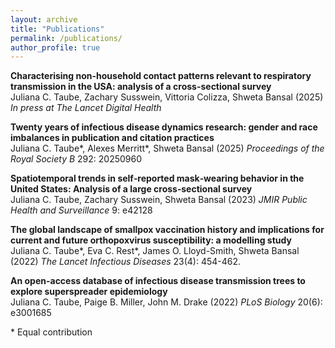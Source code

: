 ```yaml
---
layout: archive
title: "Publications"
permalink: /publications/
author_profile: true
---
```


<!-- ## Preprints -->

<!--## Peer-reviewed articles-->

**Characterising non-household contact patterns relevant to respiratory transmission in the USA: analysis of a cross-sectional survey** <br>
Juliana C. Taube, Zachary Susswein, Vittoria Colizza, Shweta Bansal (2025) <i> In press at The Lancet Digital Health </i> 
<br>
<a href="https://doi.org/10.1016/j.landig.2025.100888"><i class="fas fa-fw fa-link zoom" aria-hidden="true"></i></a> <a href="/files/contact.pdf"><i class="fas fa-fw fa-file-pdf zoom" aria-hidden="true"></i></a> <a href="https://github.com/bansallab/resp_contact"><i class="fab fa-fw fa-github zoom" aria-hidden="true"></i></a> 

**Twenty years of infectious disease dynamics research: gender and race imbalances in publication and citation practices** <br>
Juliana C. Taube\*, Alexes Merritt\*, Shweta Bansal (2025) <i> Proceedings of the Royal Society B </i> 292: 20250960
<br>
<a href="https://doi.org/10.1098/rspb.2025.0960"><i class="fas fa-fw fa-link zoom" aria-hidden="true"></i></a> <a href="/files/citation.pdf"><i class="fas fa-fw fa-file-pdf zoom" aria-hidden="true"></i></a> <a href="https://github.com/bansallab/IDD_imbalance"><i class="fab fa-fw fa-github zoom" aria-hidden="true"></i></a> <a href="https://bansallab.com/iddcitationanalysis"><i class="fas fa-solid fa-toolbox" aria-hidden="true"></i></a>


**Spatiotemporal trends in self‑reported mask‑wearing behavior in the United States: Analysis of a large cross‑sectional survey** <br>
Juliana C. Taube, Zachary Susswein, Shweta Bansal (2023) <i> JMIR Public Health and Surveillance </i> 9: e42128
<br>
<a href="https://doi.org/10.2196/42128"><i class="fas fa-fw fa-link zoom" aria-hidden="true"></i></a> <a href="/files/masking.pdf"><i class="fas fa-fw fa-file-pdf zoom" aria-hidden="true"></i></a> <a href="https://github.com/bansallab/spatial_masking"><i class="fab fa-fw fa-github zoom" aria-hidden="true"></i></a>


**The global landscape of smallpox vaccination history and implications for current and future orthopoxvirus susceptibility: a modelling study** <br>
Juliana C. Taube\*, Eva C. Rest\*, James O. Lloyd-Smith, Shweta Bansal (2022) <i> The Lancet Infectious Diseases </i> 23(4): 454-462.
<br>
<a href="https://doi.org/10.1016/S1473-3099(22)00664-8"><i class="fas fa-fw fa-link zoom" aria-hidden="true"></i></a> <a href="/files/mpox.pdf"><i class="fas fa-fw fa-file-pdf zoom" aria-hidden="true"></i></a> <a href="https://github.com/bansallab/mpx_landscape"><i class="fab fa-fw fa-github zoom" aria-hidden="true"></i></a> 


**An open-access database of infectious disease transmission trees to explore superspreader epidemiology** <br>
Juliana C. Taube, Paige B. Miller, John M. Drake (2022) <i>PLoS Biology</i> 20(6): e3001685
<br>
<a href="https://doi.org/10.1371/journal.pbio.3001685"><i class="fas fa-fw fa-link zoom" aria-hidden="true"></i></a> <a href="/files/outbreak-trees.pdf"><i class="fas fa-fw fa-file-pdf zoom" aria-hidden="true"></i></a> <a href="https://github.com/DrakeLab/taube-transmission-trees"><i class="fab fa-fw fa-github zoom" aria-hidden="true"></i></a> <a href="https://outbreaktrees.ecology.uga.edu"><i class="fas fa-solid fa-toolbox" aria-hidden="true"></i></a>

<!-- <a href="/files/outbreaktrees-preprint.pdf"><i class="fas fa-fw fa-file-pdf zoom" aria-hidden="true"></i></a> -->

<!-- <strong> Bronchiolitis hospitalizations in northern New England: Clues to disease prevention </strong> <br>
Wright PF, Hoen AG, Jarvis JD, Zens MS, Dade EF, Karagas MR, <strong> Taube JC</strong>, Brickley EB (2022) <i>Therapeutic Advances in Infectious Disease</i> 9: 1-11. <br> <a href="https://doi.org/10.1177/20499361221099447"><i class="fas fa-fw fa-link zoom" aria-hidden="true"></i></a> <a href="/files/bronchiolitis.pdf"><i class="fas fa-fw fa-file-pdf zoom" aria-hidden="true"></i></a> -->

\* Equal contribution

 

